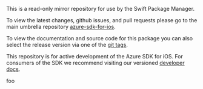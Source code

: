This is a read-only mirror repository for use by the Swift Package Manager.

To view the latest changes, github issues, and pull requests please go to the main umbrella repository [azure-sdk-for-ios](https://github.com/Azure/azure-sdk-for-ios).

To view the documentation and source code for this package you can also select the release version via one of the [git tags](git@github.com:benbp/SwiftPM-AzureCommunicationChat/tags).

This repository is for active development of the Azure SDK for iOS. For consumers of the SDK we recommend visiting our versioned [developer docs](https://azure.github.io/azure-sdk-for-ios).

foo
